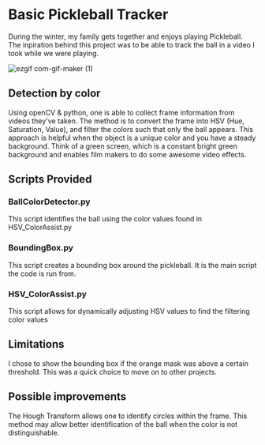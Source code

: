# Basic Pickleball Tracker
During the winter, my family gets together and enjoys playing Pickleball. The inpiration behind this project was to be able to track the ball in a video I took while we were playing. 

![ezgif com-gif-maker (1)](https://github.com/TylerBerzzz/machine-vision-practice/assets/30520534/9fdf1eaa-9462-40c9-9adb-068a3e7fdeed)

## Detection by color
Using openCV & python, one is able to collect frame information from videos they've taken. The method is to convert the frame into HSV (Hue, Saturation, Value), and filter the colors such that only the ball appears. This approach is helpful when the object is a unique color and you have a steady background. Think of a green screen, which is a constant bright green background and enables film makers to do some awesome video effects. 

## Scripts Provided
### BallColorDetector.py
This script identifies the ball using the color values found in HSV_ColorAssist.py

### BoundingBox.py
This script creates a bounding box around the pickleball. It is the main script the code is run from. 

### HSV_ColorAssist.py
This script allows for dynamically adjusting HSV values to find the filtering color values

## Limitations
I chose to show the bounding box if the orange mask was above a certain threshold. This was a quick choice to move on to other projects. 

## Possible improvements
The Hough Transform allows one to identify circles within the frame. This method may allow better identification of the ball when the color is not distinguishable. 
